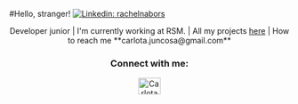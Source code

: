 #Hello, stranger!
[![Linkedin: rachelnabors](https://img.shields.io/badge/-rachelnabors-blue?style=flat-square&logo=Linkedin&logoColor=white&link=https://www.linkedin.com/in/carlota-juncosa)](https://www.linkedin.com/in/carlota-juncosa)
<p align="center">Developer junior | I'm currently working at RSM. | All my projects <a href="https://github.com/carlotajuncosa?tab=repositories" target="_blank">here</a> | How to reach me **carlota.juncosa@gmail.com** </p>

<h3 align="center">Connect with me:</h3>
<p align="center">
<a href="https://www.linkedin.com/in/carlota-juncosa" target="_blank"><img align="center" src="https://raw.githubusercontent.com/rahuldkjain/github-profile-readme-generator/master/src/images/icons/Social/linked-in-alt.svg" alt="Carlota Jncosa Fenech" height="30" width="40" /></a>
</p>

